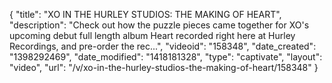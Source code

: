{
    "title": "XO IN THE HURLEY STUDIOS: THE MAKING OF HEART",
    "description": "Check out how the puzzle pieces came together for XO's upcoming debut full length album Heart recorded right here at Hurley Recordings, and pre-order the rec...",
    "videoid": "158348",
    "date_created": "1398292469",
    "date_modified": "1418181328",
    "type": "captivate",
    "layout": "video",
    "url": "\/v\/xo-in-the-hurley-studios-the-making-of-heart\/158348"
}